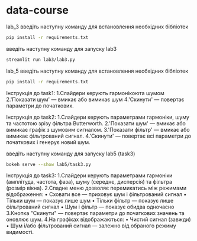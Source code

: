 # data-course
lab_3
введіть наступну команду для встановлення необхідних бібліотек
```bash
pip install -r requirements.txt
```
введіть наступну команду для запуску lab3 
```bash
streamlit run lab3/lab3.py
```
lab_5
введіть наступну команду для встановлення необхідних бібліотек
```bash
pip install -r requirements.txt
```
Інструкція до task1:
1.Слайдери керують гармонікоюта шумом
2.'Показати шум' — вмикає або вимикає шум
4.'Скинути' — повертає параметри до початкових.

Інструкція до task2:
1.Слайдери керують параметрами гармоніки, шуму та частотою зрізу фільтра Butterworth.
2.'Показати шум' — вмикає або вимикає графік з шумовим сигналом.
3.'Показати фільтр' — вмикає або вимикає фільтрований сигнал.
4.'Скинути' — повертає всі параметри до початкових і генерує новий шум.

введіть наступну команду для запуску lab5 (task3)
```bash
bokeh serve --show lab5/task3.py
```
Інструкція до task3:
1.Слайдери керують параметрами гармоніки (амплітуда, частота, фаза), шуму (середнє, дисперсія) та фільтра (розмір вікна).
2.Спадне меню дозволяє перемикатись між режимами відображення:
• Сховати все — приховує шум і фільтрований сигнал
• Тільки шум — показує лише шум
• Тільки фільтр — показує лише фільтрований сигнал
• Шум і фільтр — показує обидва одночасно
3.Кнопка "Скинути" — повертає параметри до початкових значень та оновлює шум.
4.На графіках відображаються:
• Чистий сигнал (завжди)
• Шум і/або фільтрований сигнал — залежно від обраного режиму видимості.